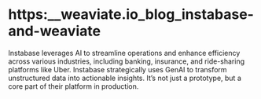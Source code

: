 # https:\_\_weaviate.io_blog_instabase-and-weaviate

Instabase leverages AI to streamline operations and enhance efficiency across various industries, including banking, insurance, and ride-sharing platforms like Uber. Instabase strategically uses GenAI to transform unstructured data into actionable insights. It’s not just a prototype, but a core part of their platform in production.
